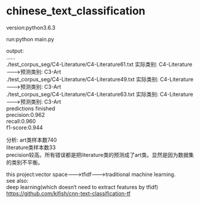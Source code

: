 # chinese_text_classification

version:python3.6.3

run:python main.py

output: </br>
...... </br>
./test_corpus_seg/C4-Literature/C4-Literature61.txt 实际类别: C4-Literature --->预测类别: C3-Art  </br>
./test_corpus_seg/C4-Literature/C4-Literature49.txt 实际类别: C4-Literature --->预测类别: C3-Art  </br>
./test_corpus_seg/C4-Literature/C4-Literature63.txt 实际类别: C4-Literature --->预测类别: C3-Art  </br>
predictions finished </br>
precision:0.962 </br>
recall:0.960 </br>
f1-score:0.944 </br>

分析: 
art类样本数740 </br>
literature类样本数33 </br>
precision较高。所有错误都是把literature类的预测成了art类。显然是因为数据集的类别不平衡。

this project:vector space--->tfidf--->traditional machine learning. </br>
see also: </br>
deep learning(which doesn‘t need to extract features by tfidf) </br>
https://github.com/kifish/cnn-text-classification-tf   </br>
